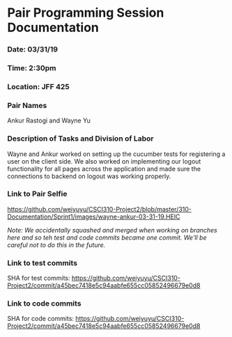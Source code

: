 # Pair Programming Session Documentation

### Date: 03/31/19

### Time: 2:30pm

### Location: JFF 425

### Pair Names

Ankur Rastogi and Wayne Yu

### Description of Tasks and Division of Labor

Wayne and Ankur worked on setting up the cucumber tests for registering a user on the client side. We also worked on implementing our logout functionality for all pages across the application and made sure the connections to backend on logout was working properly.

### Link to Pair Selfie

https://github.com/weiyuyu/CSCI310-Project2/blob/master/310-Documentation/Sprint1/images/wayne-ankur-03-31-19.HEIC

_Note: We accidentally squashed and merged when working on branches here and so teh test and code commits became one commit. We'll be careful not to do this in the future._

### Link to test commits

SHA for test commits: https://github.com/weiyuyu/CSCI310-Project2/commit/a45bec7418e5c94aabfe655cc05852496679e0d8

### Link to code commits

SHA for code commits: https://github.com/weiyuyu/CSCI310-Project2/commit/a45bec7418e5c94aabfe655cc05852496679e0d8
